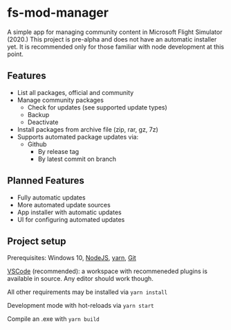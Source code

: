 # fs-mod-manager

A simple app for managing community content in Microsoft Flight Simulator (2020.) This project is pre-alpha and does not have an automatic installer yet. It is recommended only for those familiar with node development at this point.

## Features

- List all packages, official and community
- Manage community packages
  - Check for updates (see supported update types)
  - Backup
  - Deactivate
- Install packages from archive file (zip, rar, gz, 7z)
- Supports automated package updates via:
  - Github
    - By release tag
    - By latest commit on branch

## Planned Features

- Fully automatic updates
- More automated update sources
- App installer with automatic updates
- UI for configuring automated updates

## Project setup

Prerequisites: Windows 10, [NodeJS](https://nodejs.org/en/download/), [yarn](https://yarnpkg.com/), [Git](https://git-scm.com/download/win)

[VSCode](https://code.visualstudio.com/) (recommended): a workspace with recommeneded plugins is available in source. Any editor should work though.

All other requirements may be installed via `yarn install`

Development mode with hot-reloads via `yarn start`

Compile an .exe with `yarn build`

